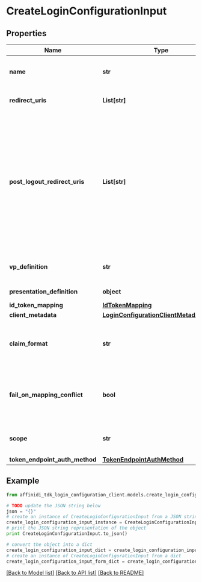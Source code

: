 # CreateLoginConfigurationInput

## Properties

| Name                           | Type                                                                                  | Description                                                                                                                                                                                                     | Notes                        |
| ------------------------------ | ------------------------------------------------------------------------------------- | --------------------------------------------------------------------------------------------------------------------------------------------------------------------------------------------------------------- | ---------------------------- |
| **name**                       | **str**                                                                               | User defined login configuration name                                                                                                                                                                           |
| **redirect_uris**              | **List[str]**                                                                         | OAuth 2.0 Redirect URIs                                                                                                                                                                                         |
| **post_logout_redirect_uris**  | **List[str]**                                                                         | Post Logout Redirect URIs, Used to redirect the user&#39;s browser to a specified URL after the logout process is complete. Must match the domain, port, scheme of at least one of the registered redirect URIs | [optional]                   |
| **vp_definition**              | **str**                                                                               | VP definition in JSON stringify format                                                                                                                                                                          | [optional]                   |
| **presentation_definition**    | **object**                                                                            | Presentation Definition                                                                                                                                                                                         | [optional]                   |
| **id_token_mapping**           | [**IdTokenMapping**](IdTokenMapping.md)                                               |                                                                                                                                                                                                                 | [optional]                   |
| **client_metadata**            | [**LoginConfigurationClientMetadataInput**](LoginConfigurationClientMetadataInput.md) |                                                                                                                                                                                                                 | [optional]                   |
| **claim_format**               | **str**                                                                               | ID token claims output format. Default is array.                                                                                                                                                                | [optional]                   |
| **fail_on_mapping_conflict**   | **bool**                                                                              | Interrupts login process if duplications of data fields names will be found                                                                                                                                     | [optional] [default to True] |
| **scope**                      | **str**                                                                               | List of groups separated by space                                                                                                                                                                               | [optional]                   |
| **token_endpoint_auth_method** | [**TokenEndpointAuthMethod**](TokenEndpointAuthMethod.md)                             |                                                                                                                                                                                                                 | [optional]                   |

## Example

```python
from affinidi_tdk_login_configuration_client.models.create_login_configuration_input import CreateLoginConfigurationInput

# TODO update the JSON string below
json = "{}"
# create an instance of CreateLoginConfigurationInput from a JSON string
create_login_configuration_input_instance = CreateLoginConfigurationInput.from_json(json)
# print the JSON string representation of the object
print CreateLoginConfigurationInput.to_json()

# convert the object into a dict
create_login_configuration_input_dict = create_login_configuration_input_instance.to_dict()
# create an instance of CreateLoginConfigurationInput from a dict
create_login_configuration_input_form_dict = create_login_configuration_input.from_dict(create_login_configuration_input_dict)
```

[[Back to Model list]](../README.md#documentation-for-models) [[Back to API list]](../README.md#documentation-for-api-endpoints) [[Back to README]](../README.md)
